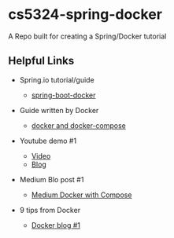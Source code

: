 # cs5324-spring-docker
A Repo built for creating a Spring/Docker tutorial

## Helpful Links
- Spring.io tutorial/guide
  - [spring-boot-docker](https://spring.io/guides/topicals/spring-boot-docker)
 
- Guide written by Docker
  - [docker and docker-compose](https://www.docker.com/blog/kickstart-your-spring-boot-application-development/)

- Youtube demo #1
  - [Video](https://www.youtube.com/watch?v=RVIbMuNs1aw&ab_channel=JavaGuides)
  - [Blog](https://www.javaguides.net/2021/09/dockerizing-spring-boot-application.html)

- Medium Blo post #1
  - [Medium Docker with Compose](https://medium.com/trantor-inc/developing-spring-boot-applications-in-docker-locally-4ec922f4cb45)
 
- 9 tips from Docker
  - [Docker blog #1](https://www.docker.com/blog/9-tips-for-containerizing-your-spring-boot-code/)
